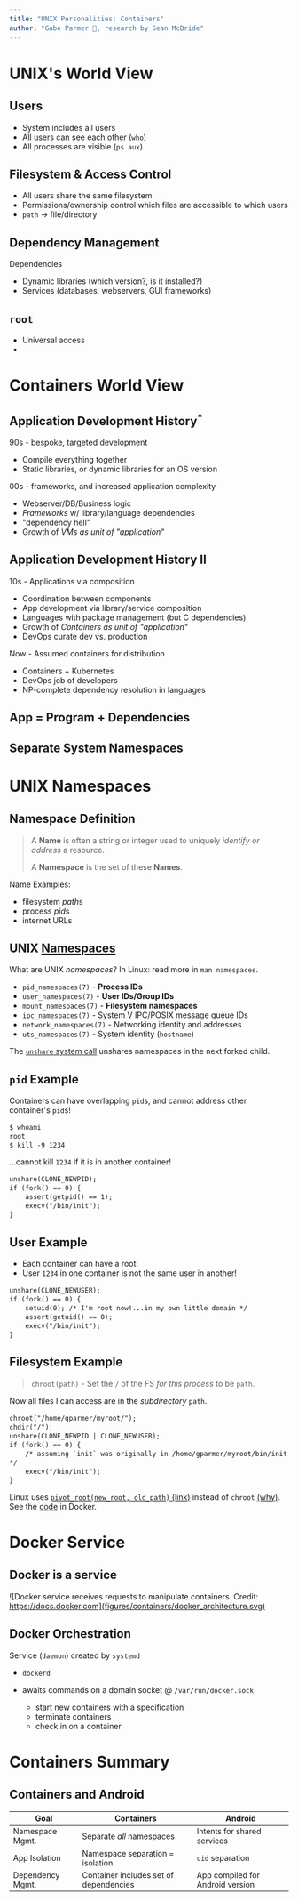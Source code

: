 ```yaml
---
title: "UNIX Personalities: Containers"
author: "Gabe Parmer 👋, research by Sean McBride"
---
```


#  UNIX's World View

## Users

- System includes all users
- All users can see each other (`who`)
- All processes are visible (`ps aux`)

## Filesystem & Access Control

- All users share the same filesystem
- Permissions/ownership control which files are accessible to which users
- `path` $\to$ file/directory

## Dependency Management

Dependencies

- Dynamic libraries (which version?, is it installed?)
- Services (databases, webservers, GUI frameworks)

## `root`

- Universal access
-

# Containers World View

## Application Development History$^*$

90s - bespoke, targeted development

- Compile everything together
- Static libraries, or dynamic libraries for an OS version

00s - frameworks, and increased application complexity

- Webserver/DB/Business logic
- *Frameworks* w/ library/language dependencies
- "dependency hell"
- Growth of *VMs as unit of "application"*

## Application Development History II

10s - Applications via composition

- Coordination between components
- App development via library/service composition
- Languages with package management (but C dependencies)
- Growth of *Containers as unit of "application"*
- DevOps curate dev vs. production

Now - Assumed containers for distribution

- Containers + Kubernetes
- DevOps job of developers
- NP-complete dependency resolution in languages

## App = Program + Dependencies

## Separate System Namespaces

# UNIX Namespaces

## Namespace Definition

> A **Name** is often a string or integer used to uniquely *identify or address* a resource.
>
> A **Namespace** is the set of these **Names**.

Name Examples:

- filesystem *path*s
- process *pid*s
- internet URLs

## UNIX [Namespaces](https://en.wikipedia.org/wiki/Linux_namespaces)

What are UNIX *namespaces*? In Linux: read more in `man namespaces`.

- `pid_namespaces(7)` - **Process IDs**
- `user_namespaces(7)` - **User IDs/Group IDs**
- `mount_namespaces(7)` - **Filesystem namespaces**
- `ipc_namespaces(7)` - System V IPC/POSIX message queue IDs
- `network_namespaces(7)` - Networking identity and addresses
- `uts_namespaces(7)` - System identity (`hostname`)

The [`unshare` system call](https://www.kernel.org/doc/html/latest/userspace-api/unshare.html) unshares namespaces in the next forked child.

## `pid` Example

Containers can have overlapping `pid`s, and cannot address other container's `pid`s!

```
$ whoami
root
$ kill -9 1234
```

...cannot kill `1234` if it is in another container!

```
unshare(CLONE_NEWPID);
if (fork() == 0) {
	assert(getpid() == 1);
	execv("/bin/init");
}
```

## User Example

- Each container can have a root!
- User `1234` in one container is not the same user in another!

```
unshare(CLONE_NEWUSER);
if (fork() == 0) {
	setuid(0); /* I'm root now!...in my own little domain */
	assert(getuid() == 0);
	execv("/bin/init");
}
```

## Filesystem Example

> `chroot(path)` - Set the `/` of the FS *for this process* to be `path`.

Now all files I can access are in the *subdirectory* `path`.

```
chroot("/home/gparmer/myroot/");
chdir("/");
unshare(CLONE_NEWPID | CLONE_NEWUSER);
if (fork() == 0) {
	/* assuming `init` was originally in /home/gparmer/myroot/bin/init */
	execv("/bin/init");
}
```

Linux uses [`pivot_root(new_root, old_path)` (link)](https://man7.org/linux/man-pages/man2/pivot_root.2.html) instead of `chroot` [(why)](https://lists.linuxcontainers.org/pipermail/lxc-devel/2011-September/002065.html).
See the [code](https://github.com/opencontainers/runc/blob/main/libcontainer/rootfs_linux.go#L840-L842) in Docker.

# Docker Service

## Docker is a service

![Docker service receives requests to manipulate containers. Credit: https://docs.docker.com](figures/containers/docker_architecture.svg)

## Docker Orchestration

Service (`daemon`) created by `systemd`

- `dockerd`
- awaits commands on a domain socket @ `/var/run/docker.sock`

	- start new containers with a specification
	- terminate containers
	- check in on a container

# Containers Summary

## Containers and Android

| Goal             | Containers                             | Android                          |
|------------------|----------------------------------------|----------------------------------|
| Namespace Mgmt.  | Separate *all* namespaces              | Intents for shared services      |
| App Isolation    | Namespace separation = isolation       | `uid` separation                 |
| Dependency Mgmt. | Container includes set of dependencies | App compiled for Android version |
